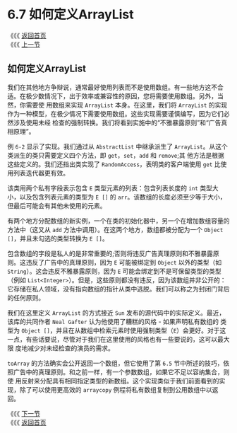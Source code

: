 # 6.7 如何定义ArrayList

《《《 [返回首页](../../)   
 《《《 [上一节](6.6-bu-ya-bao-lou-de-yuan-ze.md)

## 如何定义ArrayList

我们在其他地方争辩说，通常最好使用列表而不是使用数组。有一些地方这不合适。在极少数情况下，出于效率或兼容性的原因，您将需要使用数组。另外，当然，你需要使 用数组来实现 `ArrayList` 本身。在这里，我们将 `ArrayList` 的实现作为一种模型，在极少情况下需要使用数组。这些实现需要谨慎编写，因为它们必然涉及使用未经 检查的强制转换。我们将看到实施中的“不雅暴露原则”和“广告真相原理”。

例 `6-2` 显示了实现。我们通过从 `AbstractList` 中继承派生了 `ArrayList`。从这个类派生的类只需要定义四个方法，即 `get`，`set`，`add` 和 `remove`;其 他方法是根据这些定义的。我们还指出类实现了 `RandomAccess`，表明类的客户端使用 `get` 比使用列表迭代器更有效。

该类用两个私有字段表示包含 `E` 类型元素的列表：包含列表长度的 `int` 类型大小，以及包含列表元素的类型为 `E []` 的 `arr`。该数组的长度必须至少等于大小， 但最后可能会有其他未使用的元素。

有两个地方分配数组的新实例，一个在类的初始化器中，另一个在增加数组容量的方法中（这又从 `add` 方法中调用）。在这两个地方，数组都被分配为一个 `Object []`，并且未勾选的类型转换为 `E []`。

包含数组的字段是私人的是非常重要的;否则将违反广告真理原则和不雅暴露原则。这违反了广告中的真理原则，因为 `E` 可能被绑定到 `Object` 以外的类型（如 `String`）。这会违反不雅暴露原则，因为 `E` 可能会绑定到不是可保留类型的类型（例如 `List<Integer>`）。但是，这些原则都没有违反，因为该数组并非公开的： 它存储在私人领域，没有指向数组的指针从类中逃脱。我们可以称之为封闭门背后的任何原则。

我们在这里定义 `ArrayList` 的方式接近 `Sun` 发布的源代码中的实际定义。最近，该库的共同作者 `Neal Gafter` 认为他使用了糟糕的风格 - 如果声明私有数组的 类型为 `Object []`，并且在从数组中检索元素时使用强制类型（`E`）会更好。对于这一点，有些话要说，尽管对于我们在这里使用的风格也有一些要说的，这可以最大限 度地减少对未经检查的演员的需求。

`toArray` 的方法确实会公开返回一个数组，但它使用了第 `6.5` 节中所述的技巧，依照广告中的真理原则。和之前一样，有一个参数数组，如果它不足以容纳集合，则使 用反射来分配具有相同指定类型的新数组。这个实现类似于我们前面看到的实现，除了可以使用更高效的 `arraycopy` 例程将私有数组复制到公用数组中以返回。

《《《 [下一节](6.8-shu-zu-chuang-jian-he-ke-bian-can-shu.md)   
 《《《 [返回首页](../../)

